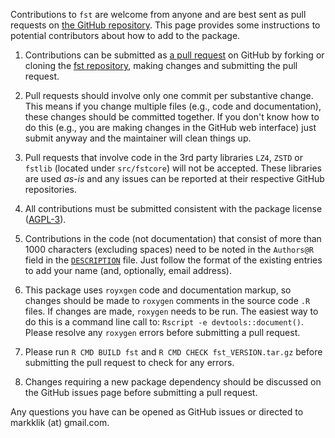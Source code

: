 
Contributions to `fst` are welcome from anyone and are best sent as pull requests on [the GitHub repository](https://github.com/fstpackage/fst/). This page provides some instructions to potential contributors about how to add to the package.

1. Contributions can be submitted as [a pull request](https://help.github.com/articles/creating-a-pull-request/) on GitHub by forking or cloning the [fst repository](https://github.com/fstpackage/fst/), making changes and submitting the pull request.
 
2. Pull requests should involve only one commit per substantive change. This means if you change multiple files (e.g., code and documentation), these changes should be committed together. If you don't know how to do this (e.g., you are making changes in the GitHub web interface) just submit anyway and the maintainer will clean things up.

3. Pull requests that involve code in the 3rd party libraries `LZ4`, `ZSTD` or `fstlib` (located under `src/fstcore`) will not be accepted. These libraries are used _as-is_ and any issues can be reported at their respective GitHub repositories.
 
4. All contributions must be submitted consistent with the package license ([AGPL-3](https://www.gnu.org/licenses/agpl-3.0.en.html)).
 
5. Contributions in the code (not documentation) that consist of more than 1000 characters (excluding spaces)
need to be noted in the `Authors@R` field in the [`DESCRIPTION`](https://github.com/fstpackage/fst/blob/master/DESCRIPTION) file. Just follow the format of the existing entries to add your name (and, optionally, email address).
 
6. This package uses `royxgen` code and documentation markup, so changes should be made to `roxygen` comments in the source code `.R` files. If changes are made, `roxygen` needs to be run. The easiest way to do this is a command line call to: `Rscript -e devtools::document()`. Please resolve any `roxygen` errors before submitting a pull request.
 
7. Please run `R CMD BUILD fst` and `R CMD CHECK fst_VERSION.tar.gz` before submitting the pull request to check for any errors.
 
8. Changes requiring a new package dependency should be discussed on the GitHub issues page before submitting a pull request.
 
Any questions you have can be opened as GitHub issues or directed to markklik (at) gmail.com.
